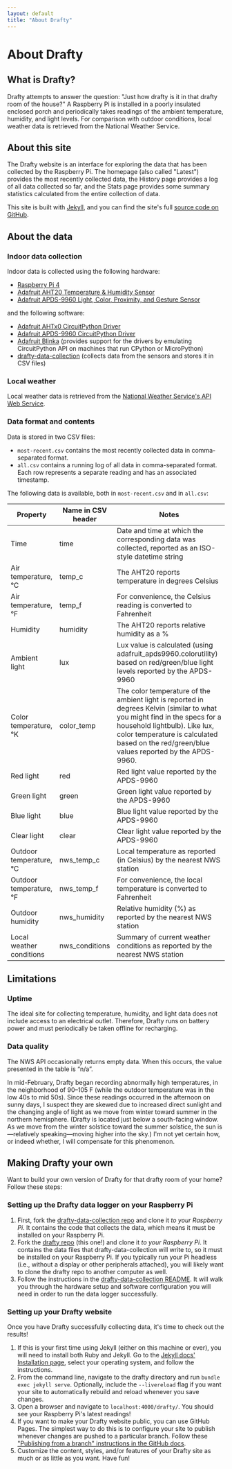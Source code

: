 ```yaml
---
layout: default
title: "About Drafty"
---
```

# About Drafty

## What is Drafty?
Drafty attempts to answer the question: "Just how drafty is it in that drafty room of the house?" A Raspberry Pi is installed in a poorly insulated enclosed porch and periodically takes readings of the ambient temperature, humidity, and light levels. For comparison with outdoor conditions, local weather data is retrieved from the National Weather Service.

## About this site
The Drafty website is an interface for exploring the data that has been collected by the Raspberry Pi. The homepage (also called "Latest") provides the most recently collected data, the History page provides a log of all data collected so far, and the Stats page provides some summary statistics calculated from the entire collection of data.

This site is built with [Jekyll](https://jekyllrb.com/), and you can find the site's full [source code on GitHub](https://github.com/emilyanndavis/drafty).

## About the data
### Indoor data collection
Indoor data is collected using the following hardware:
- [Raspberry Pi 4](https://www.raspberrypi.com/products/raspberry-pi-4-model-b/)
- [Adafruit AHT20 Temperature & Humidity Sensor](https://learn.adafruit.com/adafruit-aht20)
- [Adafruit APDS-9960 Light, Color, Proximity, and Gesture Sensor](https://learn.adafruit.com/adafruit-apds9960-breakout)

and the following software:
- [Adafruit AHTx0 CircuitPython Driver](https://docs.circuitpython.org/projects/ahtx0/en/latest/)
- [Adafruit APDS-9960 CircuitPython Driver](https://docs.circuitpython.org/projects/apds9960/en/latest/)
- [Adafruit Blinka](https://pypi.org/project/Adafruit-Blinka/) (provides support for the drivers by emulating CircuitPython API on machines that run CPython or MicroPython)
- [drafty-data-collection](https://github.com/emilyanndavis/drafty-data-collection) (collects data from the sensors and stores it in CSV files)

### Local weather 
Local weather data is retrieved from the [National Weather Service's API Web Service](https://www.weather.gov/documentation/services-web-api).

### Data format and contents
Data is stored in two CSV files:
- `most-recent.csv` contains the most recently collected data in comma-separated format.
- `all.csv` contains a running log of all data in comma-separated format. Each row represents a separate reading and has an associated timestamp.

The following data is available, both in `most-recent.csv` and in `all.csv`:

<div class="table-container">
  <table class="table--about-the-data">
    <thead>
      <tr>
        <th scope="col">Property</th>
        <th scope="col">Name in CSV header</th>
        <th scope="col">Notes</th>
      </tr>
    </thead>
    <tbody>
      <tr>
        <td>Time</td>
        <td>time</td>
        <td>Date and time at which the corresponding data was collected, reported as an ISO-style datetime string</td>
      </tr>
      <tr>
        <td>Air temperature, &deg;C</td>
        <td>temp_c</td>
        <td>The AHT20 reports temperature in degrees Celsius</td>
      </tr>
      <tr>
        <td>Air temperature, &deg;F</td>
        <td>temp_f</td>
        <td>For convenience, the Celsius reading is converted to Fahrenheit</td>
      </tr>
      <tr>
        <td>Humidity</td>
        <td>humidity</td>
        <td>The AHT20 reports relative humidity as a %</td>
      </tr>
      <tr>
        <td>Ambient light</td>
        <td>lux</td>
        <td>Lux value is calculated (using adafruit_apds9960.colorutility) based on red/green/blue light levels reported by the APDS-9960</td>
      </tr>
      <tr>
        <td>Color temperature, &deg;K</td>
        <td>color_temp</td>
        <td>The color temperature of the ambient light is reported in degrees Kelvin (similar to what you might find in the specs for a household lightbulb). Like lux, color temperature is calculated based on the red/green/blue values reported by the APDS-9960.</td>
      </tr>
      <tr>
        <td>Red light</td>
        <td>red</td>
        <td>Red light value reported by the APDS-9960</td>
      </tr>
      <tr>
        <td>Green light</td>
        <td>green</td>
        <td>Green light value reported by the APDS-9960</td>
      </tr>
      <tr>
        <td>Blue light</td>
        <td>blue</td>
        <td>Blue light value reported by the APDS-9960</td>
      </tr>
      <tr>
        <td>Clear light</td>
        <td>clear</td>
        <td>Clear light value reported by the APDS-9960</td>
      </tr>
      <tr>
        <td>Outdoor temperature, &deg;C</td>
        <td>nws_temp_c</td>
        <td>Local temperature as reported (in Celsius) by the nearest NWS station</td>
      </tr>
      <tr>
        <td>Outdoor temperature, &deg;F</td>
        <td>nws_temp_f</td>
        <td>For convenience, the local temperature is converted to Fahrenheit</td>
      </tr>
      <tr>
        <td>Outdoor humidity</td>
        <td>nws_humidity</td>
        <td>Relative humidity (%) as reported by the nearest NWS station</td>
      </tr>
      <tr>
        <td>Local weather conditions</td>
        <td>nws_conditions</td>
        <td>Summary of current weather conditions as reported by the nearest NWS station</td>
      </tr>
    </tbody>
  </table>
</div>


## Limitations
### Uptime
The ideal site for collecting temperature, humidity, and light data does not include access to an electrical outlet. Therefore, Drafty runs on battery power and must periodically be taken offline for recharging. 

### Data quality
The NWS API occasionally returns empty data. When this occurs, the value presented in the table is “n/a”. 

In mid-February, Drafty began recording abnormally high temperatures, in the neighborhood of 90–105 F (while the outdoor temperature was in the low 40s to mid 50s). Since these readings occurred in the afternoon on sunny days, I suspect they are skewed due to increased direct sunlight and the changing angle of light as we move from winter toward summer in the northern hemisphere. (Drafty is located just below a south-facing window. As we move from the winter solstice toward the summer solstice, the sun is—relatively speaking—moving higher into the sky.) I'm not yet certain how, or indeed whether, I will compensate for this phenomenon.

## Making Drafty your own
Want to build your own version of Drafty for that drafty room of your home? Follow these steps:

### Setting up the Drafty data logger on your Raspberry Pi
1. First, fork the [drafty-data-collection repo](https://github.com/emilyanndavis/drafty-data-collection) and clone it _to your Raspberry Pi_. It contains the code that collects the data, which means it must be installed on your Raspberry Pi.
2. Fork the [drafty repo](https://github.com/emilyanndavis/drafty) (this one!) and clone it _to your Raspberry Pi_. It contains the data files that drafty-data-collection will write to, so it must be installed on your Raspberry Pi. If you typically run your Pi headless (i.e., without a display or other peripherals attached), you will likely want to clone the drafty repo to another computer as well.
3. Follow the instructions in the [drafty-data-collection README](https://github.com/emilyanndavis/drafty-data-collection/blob/main/README.md). It will walk you through the hardware setup and software configuration you will need in order to run the data logger successfully.

### Setting up your Drafty website
Once you have Drafty successfully collecting data, it's time to check out the results!

1. If this is your first time using Jekyll (either on this machine or ever), you will need to install both Ruby and Jekyll. Go to the [Jekyll docs' Installation page](https://jekyllrb.com/docs/installation/), select your operating system, and follow the instructions.
2. From the command line, navigate to the drafty directory and run `bundle exec jekyll serve`. Optionally, include the `--livereload` flag if you want your site to automatically rebuild and reload whenever you save changes.
3. Open a browser and navigate to `localhost:4000/drafty/`. You should see your Raspberry Pi's latest readings!
4. If you want to make your Drafty website public, you can use GitHub Pages. The simplest way to do this is to configure your site to publish whenever changes are pushed to a particular branch. Follow these ["Publishing from a branch" instructions in the GitHub docs](https://docs.github.com/en/pages/getting-started-with-github-pages/configuring-a-publishing-source-for-your-github-pages-site#publishing-from-a-branch).
5. Customize the content, styles, and/or features of your Drafty site as much or as little as you want. Have fun!
